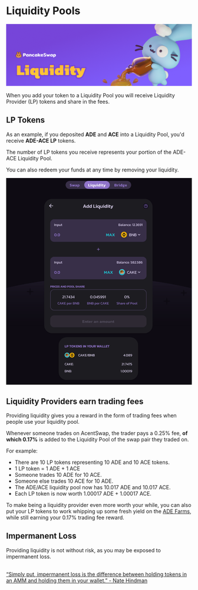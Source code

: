 # Liquidity Pools

![](../../.gitbook/assets/liquidity-header.png)

When you add your token to a Liquidity Pool you will receive Liquidity Provider (LP) tokens and share in the fees.

## LP Tokens

As an example, if you deposited **ADE** and **ACE** into a Liquidity Pool, you'd receive **ADE-ACE LP** tokens.

The number of LP tokens you receive represents your portion of the ADE-ACE Liquidity Pool.&#x20;

You can also redeem your funds at any time by removing your liquidity.

![](../../.gitbook/assets/screenshot-2021-04-19-at-6.27.22-pm.png)

## Liquidity Providers earn trading fees

Providing liquidity gives you a reward in the form of trading fees when people use your liquidity pool.&#x20;

Whenever someone trades on AcentSwap, the trader pays a 0.25% fee, **of which 0.17%** is added to the Liquidity Pool of the swap pair they traded on.

For example:

* There are 10 LP tokens representing 10 ADE and 10 ACE tokens.
* 1 LP token = 1 ADE + 1 ACE
* Someone trades 10 ADE for 10 ACE.
* Someone else trades 10 ACE for 10 ADE.
* The ADE/ACE liquidity pool now has 10.017 ADE and 10.017 ACE.
* Each LP token is now worth 1.00017 ADE + 1.00017 ACE.

To make being a liquidity provider even more worth your while, you can also put your LP tokens to work whipping up some fresh yield on the [ADE Farms](https://pancakeswap.finance/farms), while still earning your 0.17% trading fee reward.

## Impermanent Loss

Providing liquidity is not without risk, as you may be exposed to impermanent loss.

\
[“Simply put, impermanent loss is the difference between holding tokens in an AMM and holding them in your wallet.” - Nate Hindman](https://blog.bancor.network/beginners-guide-to-getting-rekt-by-impermanent-loss-7c9510cb2f22)
